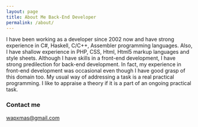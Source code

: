 ```yaml
---
layout: page
title: About Me Back-End Developer
permalink: /about/
---
```


I have been working as a developer since 2002 now and have strong experience in C#, Haskell, C/C++, Assembler programming languages. Also, I have shallow experience in PHP, CSS, Html, Html5 markup languages and style sheets. Although I have skills in a front-end development, I have strong predilection for back-end development. In fact, my experience in front-end development was occasional even though I have good grasp of this domain too. My usual way of addressing a task is a real practical programming. I like to appraise a theory if it is a part of an ongoing practical task.

### Contact me

[wapxmas@gmail.com](mailto:wapxmas@gmail.com)
